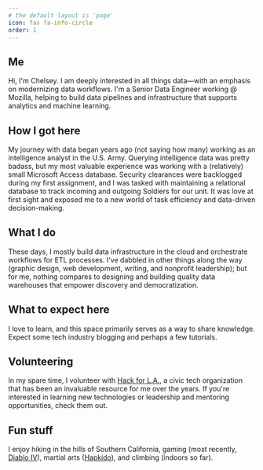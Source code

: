 ```yaml
---
# the default layout is 'page'
icon: fas fa-info-circle
order: 1
---
```

## Me
Hi, I'm Chelsey. I am deeply interested in all things data—with an emphasis on modernizing data workflows. I'm a Senior Data Engineer working @ Mozilla, helping to build data pipelines and infrastructure that supports analytics and machine learning.

## How I got here
My journey with data began years ago (not saying how many) working as an intelligence analyst in the U.S. Army. Querying intelligence data was pretty badass, but my most valuable experience was working with a (relatively) small Microsoft Access database. Security clearances were backlogged during my first assignment, and I was tasked with maintaining a relational database to track incoming and outgoing Soldiers for our unit. It was love at first sight and exposed me to a new world of task efficiency and data-driven decision-making. 

## What I do
These days, I mostly build data infrastructure in the cloud and orchestrate workflows for ETL processes. I've dabbled in other things along the way (graphic design, web development, writing, and nonprofit leadership); but for me, nothing compares to designing and building quality data warehouses that empower discovery and democratization. 

## What to expect here
I love to learn, and this space primarily serves as a way to share knowledge. Expect some tech industry blogging and perhaps a few tutorials.

## Volunteering
In my spare time, I volunteer with [Hack for L.A.](https://hackforla.org), a civic tech organization that has been an invaluable resource for me over the years. If you're interested in learning new technologies or leadership and mentoring opportunities, check them out. 

## Fun stuff
I enjoy hiking in the hills of Southern California, gaming (most recently, [Diablo IV](https://diablo4.blizzard.com/en-us/)), martial arts ([Hapkido](https://www.youtube.com/watch?v=aRMbAQq2yxs)), and climbing (indoors so far).